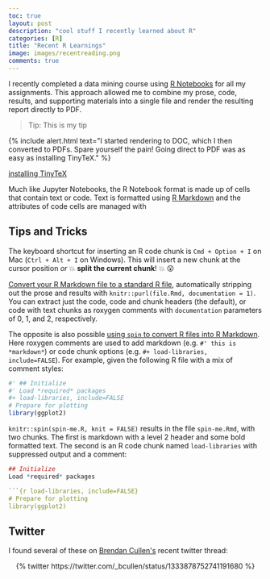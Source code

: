 ```yaml
---
toc: true
layout: post
description: "cool stuff I recently learned about R"
categories: [R]
title: "Recent R Learnings"
image: images/recentreading.png
comments: true
---
```


I recently completed a data mining course using [R Notebooks](https://bookdown.org/yihui/rmarkdown/notebook.html) for all my assignments. This approach allowed me to combine my prose, code, results, and supporting materials into a single file and render the resulting report directly to PDF.

> Tip: This is my tip

{% include alert.html text="I started rendering to DOC, which I then converted to PDFs. Spare yourself the pain! Going direct to PDF was as easy as installing TinyTeX." %}

[installing TinyTeX](https://bookdown.org/yihui/rmarkdown-cookbook/install-latex.html)

Much like Jupyter Notebooks, the R Notebook format is made up of cells that contain text or code. Text is formatted using [R Markdown](https://rmarkdown.rstudio.com) and the attributes of code cells are managed with



## Tips and Tricks

The keyboard shortcut for inserting an R code chunk is `Cmd + Option + I` on Mac (`Ctrl + Alt + I` on Windows). This will insert a new chunk at the cursor position _or_ :boom: **split the current chunk**! :boom: :astonished:

[Convert your R Markdown file to a standard R file](https://bookdown.org/yihui/rmarkdown-cookbook/purl.html), automatically stripping out the prose and results with `knitr::purl(file.Rmd, documentation = 1)`. You can extract just the code, code and chunk headers (the default), or code with text chunks as roxygen comments with `documentation` parameters of 0, 1, and 2, respectively.

The opposite is also possible [using `spin` to convert R files into R Markdown](https://deanattali.com/2015/03/24/knitrs-best-hidden-gem-spin/). Here roxygen comments are used to add markdown (e.g. `#' this is *markdown*`) or code chunk options (e.g. `#+ load-libraries, include=FALSE`). For example, given the following R file with a mix of comment styles:

``` r
#' ## Initialize
#' Load *required* packages
#+ load-libraries, include=FALSE
# Prepare for plotting
library(ggplot2)
```

`knitr::spin(spin-me.R, knit = FALSE)` results in the file `spin-me.Rmd`, with two chunks. The first is markdown with a level 2 header and some bold formatted text. The second is an R code chunk named `load-libraries` with suppressed output and a comment:

``` r
## Initialize
Load *required* packages

```{r load-libraries, include=FALSE}
# Prepare for plotting
library(ggplot2)
```

## Twitter

I found several of these on [Brendan Cullen's](https://twitter.com/_bcullen) recent twitter thread:

<center>{% twitter https://twitter.com/_bcullen/status/1333878752741191680 %}</center>
